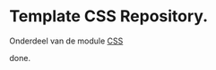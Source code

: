 # Template CSS Repository.

Onderdeel van de module [CSS](https://e-learning.educom.nu/essentials/CSS/intro)

done.
